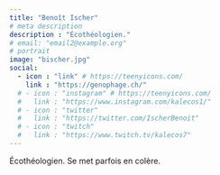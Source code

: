```yaml
---
title: "Benoît Ischer"
# meta description
description : "Écothéologien."
# email: "email2@example.org"
# portrait
image: "bischer.jpg"
social:
  - icon : "link" # https://teenyicons.com/
    link : "https://genophage.ch/"
  # - icon : "instagram" # https://teenyicons.com/
  #   link : "https://www.instagram.com/kalecos1/"
  # - icon : "twitter"
  #   link : "https://twitter.com/IscherBenoit"
  # - icon : "twitch" 
  #   link : "https://www.twitch.tv/kalecos7"
---
```


Écothéologien. Se met parfois en colère.